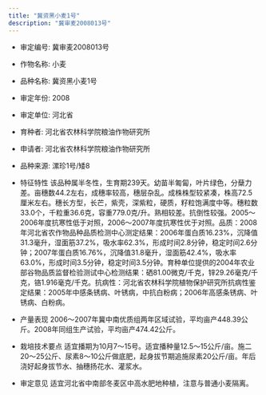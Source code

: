 ```yaml
---
title: "冀资黑小麦1号"
description: "冀审麦2008013号"
---
```

* 审定编号:  冀审麦2008013号

*  作物名称:  小麦

*  品种名称:  冀资黑小麦1号

*  审定年份:  2008

*  审定单位:  河北省

* 育种者:  河北省农林科学院粮油作物研究所

*  申请者:  河北省农林科学院粮油作物研究所

*  品种来源:  漯珍1号/矮8

*  特征特性
该品种属半冬性，生育期239天。幼苗半匍匐，叶片绿色，分蘖力差。亩穗数44.2左右，成穗率较高，穗层杂乱。成株株型较紧凑，株高72.5 厘米左右。穗长方型，长芒，紫壳，深紫粒，硬质，籽粒饱满度中等。穗粒数33.0个，千粒重36.6克，容重779.0克/升。熟相较差。抗倒性较强。2005～2006年度抗寒性低于对照，2006～2007年度抗寒性优于对照。品质：2008年河北省农作物品种品质检测中心测定结果：2006年蛋白质16.23%，沉降值31.3毫升，湿面筋37.2%，吸水率62.3%，形成时间2.8分钟，稳定时间2.6分钟；2007年蛋白质16.76%，沉降值31.8毫升，湿面筋42.4%，吸水率63.0%，形成时间3.5分钟，稳定时间3.5分钟。育种单位提供的2004年农业部谷物品质监督检验测试中心检测结果：硒81.00微克/千克，锌29.26毫克/千克，铬1.916毫克/千克。抗病性：河北省农林科学院植物保护研究所抗病性鉴定结果：2005年中感条锈病、叶锈病，中抗白粉病；2006年高感条锈病、叶锈病、白粉病。

*  产量表现
2006～2007年冀中南优质组两年区域试验，平均亩产448.39公斤。2008年同组生产试验，平均亩产474.42公斤。

*  栽培技术要点
适宜播期为10月7～15号。适宜播种量12.5～15公斤/亩。施二20～25公斤、尿素8～10公斤做底肥，起身拔节期追施尿素20公斤/亩。年后浇好起身拔节水、抽穗扬花水、灌浆水。

*  审定意见
适宜河北省中南部冬麦区中高水肥地种植，注意与普通小麦隔离。

